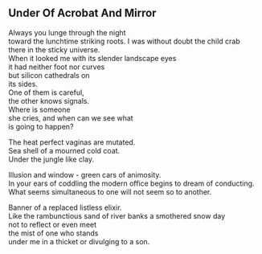 Under Of Acrobat And Mirror
---------------------------
Always you lunge through the night  
toward the lunchtime striking roots. I was without doubt the child crab  
there in the sticky universe.  
When it looked me with its slender landscape eyes  
it had neither foot nor curves  
but silicon cathedrals on  
its sides.  
One of them is careful,  
the other knows signals.  
Where is someone  
she cries, and when can we see what  
is going to happen?  
  
The heat perfect vaginas are mutated.  
Sea shell of a mourned cold coat.  
Under the jungle like clay.  
  
Illusion and window - green cars of animosity.  
In your ears of coddling the modern office begins to dream of conducting.  
What seems simultaneous to one will not seem so to another.  
  
Banner of a replaced listless elixir.  
Like the rambunctious sand of river banks a smothered snow day  
not to reflect or even meet  
the mist of one who stands  
under me in a thicket or divulging to a son.  
